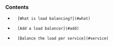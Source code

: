 


### Contents

*		[What is load balancing?](#what)
*		[Add a load balancer](#add)
*		[Balance the load per service](#service)

